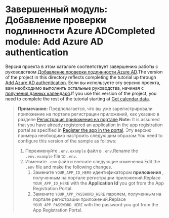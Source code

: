 # <a name="completed-module-add-azure-ad-authentication"></a><span data-ttu-id="4c196-101">Завершенный модуль: Добавление проверки подлинности Azure AD</span><span class="sxs-lookup"><span data-stu-id="4c196-101">Completed module: Add Azure AD authentication</span></span>

<span data-ttu-id="4c196-102">Версия проекта в этом каталоге соответствует завершению работы с руководством [Добавление проверки подлинности Azure AD](https://docs.microsoft.com/graph/training/php-tutorial?tutorial-step=3).</span><span class="sxs-lookup"><span data-stu-id="4c196-102">The version of the project in this directory reflects completing the tutorial up through [Add Azure AD authentication](https://docs.microsoft.com/graph/training/php-tutorial?tutorial-step=3).</span></span> <span data-ttu-id="4c196-103">Если вы используете эту версию проекта, вам необходимо выполнить остальные руководства, начиная с [получения данных календаря](https://docs.microsoft.com/graph/training/php-tutorial?tutorial-step=4).</span><span class="sxs-lookup"><span data-stu-id="4c196-103">If you use this version of the project, you need to complete the rest of the tutorial starting at [Get calendar data](https://docs.microsoft.com/graph/training/php-tutorial?tutorial-step=4).</span></span>

> <span data-ttu-id="4c196-104">**Примечание:** Предполагается, что вы уже зарегистрировали приложение на портале регистрации приложений, как указано в разделе [Регистрация приложения на портале](https://docs.microsoft.com/graph/training/php-tutorial?tutorial-step=2).</span><span class="sxs-lookup"><span data-stu-id="4c196-104">**Note:** It is assumed that you have already registered an application in the app registration portal as specified in [Register the app in the portal](https://docs.microsoft.com/graph/training/php-tutorial?tutorial-step=2).</span></span> <span data-ttu-id="4c196-105">Эту версию примера необходимо настроить следующим образом:</span><span class="sxs-lookup"><span data-stu-id="4c196-105">You need to configure this version of the sample as follows:</span></span>
>
> 1. <span data-ttu-id="4c196-106">Переименуйте `.env.example` файл в `.env`.</span><span class="sxs-lookup"><span data-stu-id="4c196-106">Rename the `.env.example` file to `.env`.</span></span>
> 1. <span data-ttu-id="4c196-107">Измените `.env` файл и внесите следующие изменения.</span><span class="sxs-lookup"><span data-stu-id="4c196-107">Edit the `.env` file and make the following changes.</span></span>
>     1. <span data-ttu-id="4c196-108">Замените `YOUR_APP_ID_HERE` идентификатором **приложения** , полученным на портале регистрации приложений.</span><span class="sxs-lookup"><span data-stu-id="4c196-108">Replace `YOUR_APP_ID_HERE` with the **Application Id** you got from the App Registration Portal.</span></span>
>     1. <span data-ttu-id="4c196-109">Замените `YOUR_APP_PASSWORD_HERE` паролем, полученным на портале регистрации приложений.</span><span class="sxs-lookup"><span data-stu-id="4c196-109">Replace `YOUR_APP_PASSWORD_HERE` with the password you got from the App Registration Portal.</span></span>